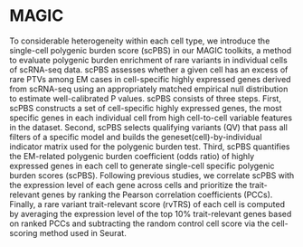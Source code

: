 # MAGIC
To considerable heterogeneity within each cell type, we introduce the single-cell polygenic burden score (scPBS) in our MAGIC toolkits, a method to evaluate polygenic burden enrichment of rare variants in individual cells of scRNA-seq data. scPBS assesses whether a given cell has an excess of rare PTVs among EM cases in cell-specific highly expressed genes derived from scRNA-seq using an appropriately matched empirical null distribution to estimate well-calibrated P values. scPBS consists of three steps. First, scPBS constructs a set of cell-specific highly expressed genes, the most specific genes in each individual cell from high cell-to-cell variable features in the dataset. Second, scPBS selects qualifying variants (QV) that pass all filters of a specific model and builds the geneset(cell)-by-individual indicator matrix used for the polygenic burden test. Third, scPBS quantifies the EM-related polygenic burden coefficient (odds ratio) of highly expressed genes in each cell to generate single-cell specific polygenic burden scores (scPBS). Following previous studies, we correlate scPBS with the expression level of each gene across cells and prioritize the trait-relevant genes by ranking the Pearson correlation coefficients (PCCs). Finally, a rare variant trait-relevant score (rvTRS) of each cell is computed by averaging the expression level of the top 10% trait-relevant genes based on ranked PCCs and subtracting the random control cell score via the cell-scoring method used in Seurat.
